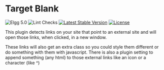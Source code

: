 Target Blank
============

![Elgg 5.0](https://img.shields.io/badge/Elgg-5.0-green.svg)
![Lint Checks](https://github.com/ColdTrick/target_blank/actions/workflows/lint.yml/badge.svg?event=push)
[![Latest Stable Version](https://poser.pugx.org/coldtrick/target_blank/v/stable.svg)](https://packagist.org/packages/coldtrick/target_blank)
[![License](https://poser.pugx.org/coldtrick/target_blank/license.svg)](https://packagist.org/packages/coldtrick/target_blank)

This plugin detects links on your site that point to an external site and will open those links, when clicked, in a new window.

These links will also get an extra class so you could style them different or do something with them with javascript.
There is also a plugin setting to append something (any html) to those external links like an icon or a character (like ^)
